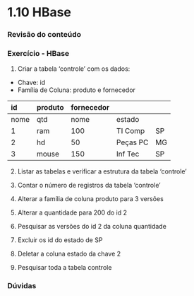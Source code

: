 # 1.10 HBase

### Revisão do conteúdo

### Exercício - HBase

1. Criar a tabela ‘controle’ com os dados:

* Chave: id
* Família de Coluna: produto e fornecedor

| id | produto | fornecedor |  |  |
| :--- | :--- | :--- | :--- | :--- |
| nome | qtd | nome | estado |  |
| 1 | ram | 100 | TI Comp | SP |
| 2 | hd | 50 | Peças PC | MG |
| 3 | mouse | 150 | Inf Tec | SP |

2. Listar as tabelas e verificar a estrutura da tabela ‘controle’

3. Contar o número de registros da tabela ‘controle’

4. Alterar  a família de coluna produto para 3 versões

5. Alterar a quantidade para 200 do id 2

6. Pesquisar as versões do id 2  da coluna quantidade

7. Excluir os id do estado de SP

8. Deletar a coluna estado da chave 2

9. Pesquisar toda a tabela controle

### Dúvidas

